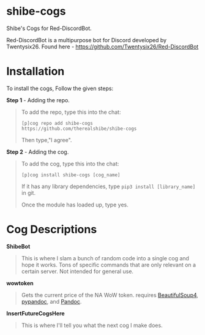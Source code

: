 # shibe-cogs
Shibe's Cogs for Red-DiscordBot. 

Red-DiscordBot is a multipurpose bot for Discord developed by Twentysix26.
Found here - https://github.com/Twentysix26/Red-DiscordBot

# Installation
To install the cogs, Follow the given steps:

**Step 1** - Adding the repo.
> To add the repo, type this into the chat:
> 
> ``[p]cog repo add shibe-cogs https://github.com/therealshibe/shibe-cogs``
> 
> Then type,"I agree".

**Step 2** - Adding the cog.
> To add the cog, type this into the chat:
> 
> ``[p]cog install shibe-cogs [cog_name]``
> 
> If it has any library dependencies, type ``pip3 install [library_name]`` in git.
> 
> Once the module has loaded up, type yes.

# Cog Descriptions
**ShibeBot**
> This is where I slam a bunch of random code into a single cog and hope it works. Tons of specific commands that are only relevant on a certain server. Not intended for general use. 

**wowtoken** 
>Gets the current price of the NA WoW token.
>requires [BeautifulSoup4](https://www.crummy.com/software/BeautifulSoup/bs4/doc/), [pypandoc](https://github.com/bebraw/pypandoc), and [Pandoc](http://pandoc.org/).

**InsertFutureCogsHere**
> This is where I'll tell you what the next cog I make does. 
